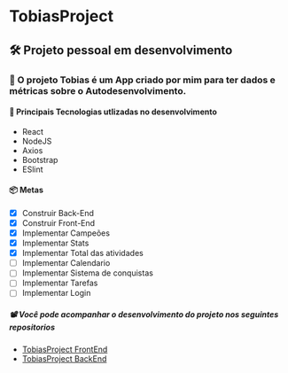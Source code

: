 # TobiasProject
## 🛠️ Projeto pessoal em desenvolvimento

### 🖖 O projeto Tobias é um App criado por mim para ter dados e métricas sobre o Autodesenvolvimento.

#### 🚧  Principais Tecnologias utlizadas no desenvolvimento
- React
- NodeJS
- Axios
- Bootstrap
- ESlint



#### 📦  Metas
- [x] Construir Back-End
- [x] Construir Front-End
- [x] Implementar Campeões
- [x] Implementar Stats
- [x] Implementar Total das atividades
- [ ] Implementar Calendario
- [ ] Implementar Sistema de conquistas
- [ ] Implementar Tarefas
- [ ] Implementar Login

##### 📽️ Você pode acompanhar o desenvolvimento do projeto nos seguintes repositorios
- <a href="https://github.com/IsaacMagno/tobias_project_frontend">TobiasProject FrontEnd</a>
- <a href="https://github.com/IsaacMagno/tobias_project_backend">TobiasProject BackEnd</a>
